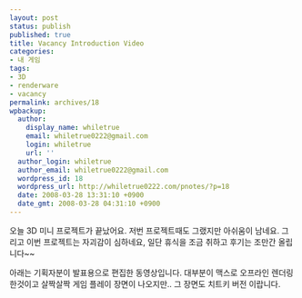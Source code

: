```yaml
---
layout: post
status: publish
published: true
title: Vacancy Introduction Video
categories:
- 내 게임
tags:
- 3D
- renderware
- vacancy
permalink: archives/18
wpbackup:
  author:
    display_name: whiletrue
    email: whiletrue0222@gmail.com
    login: whiletrue
    url: ''
  author_login: whiletrue
  author_email: whiletrue0222@gmail.com
  wordpress_id: 18
  wordpress_url: http://whiletrue0222.com/pnotes/?p=18
  date: 2008-03-28 13:31:10 +0900
  date_gmt: 2008-03-28 04:31:10 +0900
---
```


오늘 3D 미니 프로젝트가 끝났어요.
저번 프로젝트때도 그랬지만 아쉬움이 남네요.
그리고 이번 프로젝트는 자괴감이 심하네요,
일단 휴식을 조금 취하고 후기는 조만간 올립니다~~

아래는 기획자분이 발표용으로 편집한 동영상입니다.
대부분이 맥스로 오프라인 렌더링 한것이고
살짝살짝 게임 플레이 장면이 나오지만..
그 장면도 치트키 버전 이랍니다.
